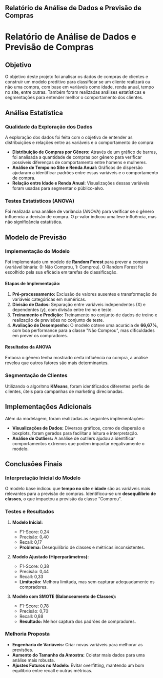 ## Relatório de Análise de Dados e Previsão de Compras

# Relatório de Análise de Dados e Previsão de Compras

## Objetivo
O objetivo deste projeto foi analisar os dados de compras de clientes e construir um modelo preditivo para classificar se um cliente realizará ou não uma compra, com base em variáveis como idade, renda anual, tempo no site, entre outras. Também foram realizadas análises estatísticas e segmentações para entender melhor o comportamento dos clientes.

## Análise Estatística

### Qualidade da Exploração dos Dados
A exploração dos dados foi feita com o objetivo de entender as distribuições e relações entre as variáveis e o comportamento de compra:

- **Distribuição de Compras por Gênero:** Através de um gráfico de barras, foi analisada a quantidade de compras por gênero para verificar possíveis diferenças de comportamento entre homens e mulheres.
- **Análise de Tempo no Site e Renda Anual:** Gráficos de dispersão ajudaram a identificar padrões entre essas variáveis e o comportamento de compra.
- **Relação entre Idade e Renda Anual:** Visualizações dessas variáveis foram usadas para segmentar o público-alvo.

### Testes Estatísticos (ANOVA)
Foi realizada uma análise de variância (ANOVA) para verificar se o gênero influencia a decisão de compra. O p-valor indicou uma leve influência, mas não significância estatística.

## Modelo de Previsão

### Implementação do Modelo
Foi implementado um modelo de **Random Forest** para prever a compra (variável binária: 0: Não Comprou, 1: Comprou). O Random Forest foi escolhido pela sua eficácia em tarefas de classificação.

#### Etapas de Implementação:
1. **Pré-processamento:** Exclusão de valores ausentes e transformação de variáveis categóricas em numéricas.
2. **Divisão de Dados:** Separação entre variáveis independentes (X) e dependentes (y), com divisão entre treino e teste.
3. **Treinamento e Predição:** Treinamento no conjunto de dados de treino e realização de previsões no conjunto de teste.
4. **Avaliação de Desempenho:** O modelo obteve uma acurácia de **66,67%**, com boa performance para a classe "Não Comprou", mas dificuldades em prever os compradores.

#### Resultados da ANOVA
Embora o gênero tenha mostrado certa influência na compra, a análise revelou que outros fatores são mais determinantes.

### Segmentação de Clientes
Utilizando o algoritmo **KMeans**, foram identificados diferentes perfis de clientes, úteis para campanhas de marketing direcionadas.

## Implementações Adicionais
Além da modelagem, foram realizadas as seguintes implementações:

- **Visualizações de Dados:** Diversos gráficos, como de dispersão e boxplots, foram gerados para facilitar a leitura e interpretação.
- **Análise de Outliers:** A análise de outliers ajudou a identificar comportamentos extremos que podem impactar negativamente o modelo.

## Conclusões Finais

### Interpretação Inicial do Modelo
O modelo base indicou que **tempo no site** e **idade** são as variáveis mais relevantes para a previsão de compras. Identificou-se um **desequilíbrio de classes**, o que impactou a previsão da classe "Comprou".

### Testes e Resultados

1. **Modelo Inicial:**
   - F1-Score: 0,24
   - Precisão: 0,40
   - Recall: 0,17
   - **Problema:** Desequilíbrio de classes e métricas inconsistentes.

2. **Modelo Ajustado (Hiperparâmetros):**
   - F1-Score: 0,38
   - Precisão: 0,44
   - Recall: 0,33
   - **Limitação:** Melhora limitada, mas sem capturar adequadamente os compradores.

3. **Modelo com SMOTE (Balanceamento de Classes):**
   - F1-Score: 0,78
   - Precisão: 0,70
   - Recall: 0,88
   - **Resultado:** Melhor captura dos padrões de compradores.

### Melhoria Proposta
- **Engenharia de Variáveis:** Criar novas variáveis para melhorar as previsões.
- **Aumento do Tamanho da Amostra:** Coletar mais dados para uma análise mais robusta.
- **Ajustes Futuros no Modelo:** Evitar overfitting, mantendo um bom equilíbrio entre recall e outras métricas.




